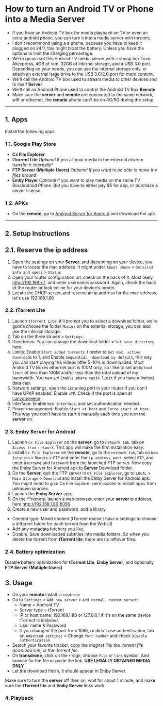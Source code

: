 # How to turn an Android TV or Phone into a Media Server

- If you have an Android TV box for media playback on TV or even an extra android phone, you can turn it into a media server with torrents.
- I don't recommond using a a phone, because you have to keep it plugged on 24/7, this might bloat the battery. Unless you have the options to limit the charging percentage.
- We're gonna set this Android TV media server with a cheap box from Aliexpress, 4GB of ram, 32GB of internal storage, and a USB 3.0 port. Depending on your needs, you can use the internal storage only, or attach an external large drive to the USB 3.0/2.0 port for more content.
- We'll call the Android TV box used to stream media to other devices and to itself **Server**
- We'll call an Android Phone used to control the Android TV Box **Remote**
- Make sure the **server** and **remote** are connected to the same network, wifi or ethernet. the **remote** phone can't be on 4G/5G during the setup.

---

## 1. Apps

Install the following apps

### 1.1. Google Play Store

- **Cx File Explorer**
- **tTorrent Lite** *Optional* if you all your media in the external drive or transfer it internally*
- **FTP Server (Multiple Users)** *Optional If you want to be able to move the files around*
- **Emby Player** *Optional* if you want to play media on the same TV Box/Android Phone. But you have to either pay $5 for app, or purchase a server license.

### 1.2. APKs

- On the **remote**, go to [Android Server for Android](https://emby.media/server-android.html) and download the apk.

---

## 2. Setup Instructions

## 2.1. Reserve the ip address

1. Open the settings on your **Server**, and depending on your device, you have to locate the mac address. It might under `About phone` > `Detailed info and specs` > `Status`
2. Open your router configuration url, check on the back of it. Most likely http://192.168.x.1, and enter username/password. Again, check the back of the router or look online for your device's model.
3. Locate the DHCP server, and reserve an ip address for the mac address, let's use 192.168.1.80

### 2.2. tTorrent Lite

1. Launch `tTorrent Lite`, it'll prompt you to select a download folder, we're gonna choose the folder `Movies` on the external storage, you can also use the internal storage.
2. Tab on the three stripes > `Settings`:
3. Directories: You can change the download folder = `Set save directory` here.
4. Limits: Enable `Start added torrents`. I prefer to `Set max. active downloads` to 1, and Enable `Sequential  download by default`, this way you can start playing the videos after 5-10% is downloaded. Most Android TV Boxes ethernet port is 100M only, so I like to set an `Upload limit` of less than 100M and/or less than the total upload of my bandwidth. You can set `Enable share ratio limit` if you have a limited data cap.
5. Network settings, open the Listening port in your router if you don't have UPnP enabled. Enable `uTP`. Check if the port is open at [canyouseeme](http://canyouseeme.org) 
6. Interface: Enable `Web interface`, and set authentication needed.
7. Power management: Enable `Start at boot` and `Force start at boot`. This way you don't have to start it manually each time you turn the **server** on.

### 2.3. Emby Server for Android

1. Launch `Cx File Explorer` on the **server**, go to `network tab`, tab on `Access from network`. This app will make the first installation easy.
2. Install `Cx File Explorer` on the **remote**, go to the `network tab`, tab on `New location` > `Remote` > `FTP` and enter the `ip address`, `port`, select `FTP`, and enter `Username` and `Password` from the launched FTP server. Now copy the Emby Server for Android apk to **Server** Download folder.
3. On the **Server**, quit the FTP server in `CX File Explorer`, go to `LOCAL` > `Main Storage` > `Download` and install the Emby Server for Android apk. You might need to give Cx File Explorer permissions to install apps from unknown sources.
4. Launch the **Emby Server** app.
5. On the **remote, launch a web browser, enter your **server** ip address, here http://192.168.1.80:8096
6. Create a new user and password, add a library
  - Content type: Mixed content (tTorrent doesn't have a settings to choose a different folder for each torrent from the WebUI)
  - Add any metadata fetchers you like.
  - Disable: Save downloaded subtitles into media folders. So when you delete the torrent from **tTorrent lite**, there are no leftover files.

### 2.4. Battery optimization

Disable battery optimization for **tTorrent Lite**, **Emby Server**, and optionally **FTP Server (Multiple Users)**

## 3. Usage

- On your **remote** install `transdrone`
- Go to `Settings` > `Add new server` > `Add normal, custom server`:
  - Name = Android TV
  - Server type = tTorrent
  - IP or host name: 192.168.1.80 or 127.0.0.1 if it's on the same device tTorrent is installed.
  - User name & Password
  - If you changed the port from 1080, or didn't use authentication, tab on `Adavnced settings` > Change `Port number` and check `Disable authentication`
- Search your favorite tracker, copy the *magnet link* the *.torrent file download link*, or the *.torrent file*.
- On **transdrone**, click on the `+` sign, choose `file` or `link` symbol. And browse for the file or paste the link. **USE LEGALLY OBTAINED MEDIA ONLY**
- Let the download finish, it should appear in Emby Server.

Make sure to turn the **server** off then on, wait for about 1 minute, and make sure the **tTorrent lite** and **Emby Server** links work.

### 4. Playback
